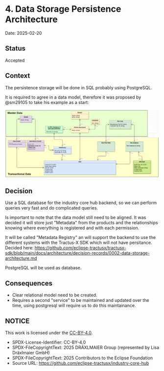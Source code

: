 <!--

Eclipse Tractus-X - Software Development KIT

Copyright (c) 2025 Contributors to the Eclipse Foundation

See the NOTICE file(s) distributed with this work for additional
information regarding copyright ownership.

This work is made available under the terms of the
Creative Commons Attribution 4.0 International (CC-BY-4.0) license,
which is available at
https://creativecommons.org/licenses/by/4.0/legalcode.

SPDX-License-Identifier: CC-BY-4.0

-->

# 4. Data Storage Persistence Architecture

Date: 2025-02-20

## Status

Accepted

## Context

The persistence storage will be done in SQL probably using PostgreSQL.

It is required to agree in a data model, therefore it was proposed by @sm29105 to take his example as a start: 

![alt text](media/datamodel-persistance.png)

## Decision

Use a SQL database for the industry core hub backend, so we can perform queries very fast and do complicated queries.

Is important to note that the data model still need to be aligned. It was decided it will store just "Metadata" from the products and the relationships knowing where everything is registered and with each permission.

It will be called "Metadata Registry" an will support the backend to use the different systems with the Tractus-X SDK which will not have persitance. Decided here: https://github.com/eclipse-tractusx/tractusx-sdk/blob/main/docs/architecture/decision-records/0002-data-storage-architecture.md

PostgreSQL will be used as database.

## Consequences

- Clear relational model need to be created.
- Requires a second "service" to be maintained and updated over the time, using postgresql will require us to do this maintainance.

## NOTICE

This work is licensed under the [CC-BY-4.0](https://creativecommons.org/licenses/by/4.0/legalcode).

- SPDX-License-Identifier: CC-BY-4.0
- SPDX-FileCopyrightText: 2025 DRÄXLMAIER Group (represented by Lisa Dräxlmaier GmbH)
- SPDX-FileCopyrightText: 2025 Contributors to the Eclipse Foundation
- Source URL: https://github.com/eclipse-tractusx/industry-core-hub
